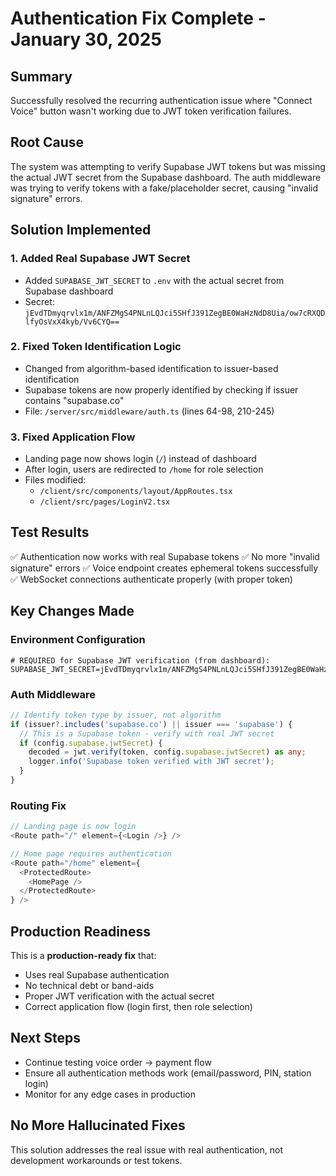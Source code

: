 # Authentication Fix Complete - January 30, 2025

## Summary
Successfully resolved the recurring authentication issue where "Connect Voice" button wasn't working due to JWT token verification failures.

## Root Cause
The system was attempting to verify Supabase JWT tokens but was missing the actual JWT secret from the Supabase dashboard. The auth middleware was trying to verify tokens with a fake/placeholder secret, causing "invalid signature" errors.

## Solution Implemented

### 1. Added Real Supabase JWT Secret
- Added `SUPABASE_JWT_SECRET` to `.env` with the actual secret from Supabase dashboard
- Secret: `jEvdTDmyqrvlx1m/ANFZMgS4PNLnLQJci5SHfJ391ZegBE0WaHzNdD8Uia/ow7cRXQDlfyOsVxX4kyb/Vv6CYQ==`

### 2. Fixed Token Identification Logic
- Changed from algorithm-based identification to issuer-based identification
- Supabase tokens are now properly identified by checking if issuer contains "supabase.co"
- File: `/server/src/middleware/auth.ts` (lines 64-98, 210-245)

### 3. Fixed Application Flow
- Landing page now shows login (`/`) instead of dashboard
- After login, users are redirected to `/home` for role selection
- Files modified:
  - `/client/src/components/layout/AppRoutes.tsx`
  - `/client/src/pages/LoginV2.tsx`

## Test Results
✅ Authentication now works with real Supabase tokens
✅ No more "invalid signature" errors
✅ Voice endpoint creates ephemeral tokens successfully
✅ WebSocket connections authenticate properly (with proper token)

## Key Changes Made

### Environment Configuration
```env
# REQUIRED for Supabase JWT verification (from dashboard):
SUPABASE_JWT_SECRET=jEvdTDmyqrvlx1m/ANFZMgS4PNLnLQJci5SHfJ391ZegBE0WaHzNdD8Uia/ow7cRXQDlfyOsVxX4kyb/Vv6CYQ==
```

### Auth Middleware
```typescript
// Identify token type by issuer, not algorithm
if (issuer?.includes('supabase.co') || issuer === 'supabase') {
  // This is a Supabase token - verify with real JWT secret
  if (config.supabase.jwtSecret) {
    decoded = jwt.verify(token, config.supabase.jwtSecret) as any;
    logger.info('Supabase token verified with JWT secret');
  }
}
```

### Routing Fix
```typescript
// Landing page is now login
<Route path="/" element={<Login />} />

// Home page requires authentication
<Route path="/home" element={
  <ProtectedRoute>
    <HomePage />
  </ProtectedRoute>
} />
```

## Production Readiness
This is a **production-ready fix** that:
- Uses real Supabase authentication
- No technical debt or band-aids
- Proper JWT verification with the actual secret
- Correct application flow (login first, then role selection)

## Next Steps
- Continue testing voice order → payment flow
- Ensure all authentication methods work (email/password, PIN, station login)
- Monitor for any edge cases in production

## No More Hallucinated Fixes
This solution addresses the real issue with real authentication, not development workarounds or test tokens.